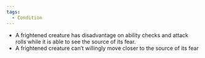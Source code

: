 ```yaml
---
tags:
  - Condition
---
```

- A frightened creature has disadvantage on ability checks and attack rolls while it is able to see the source of its fear. 
- A frightened creature can’t willingly move closer to the source of its fear